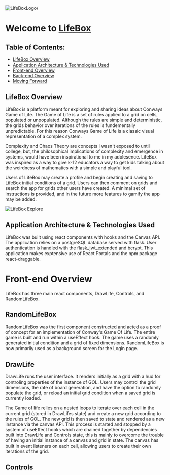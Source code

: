 <img src="https://lh3.googleusercontent.com/leCiYQX-bheA2_0h00QsLE6wV7cIzjiUc8Dc8_PoAZoeEvMLa0pqsTBaCP8_OmS1Sma7yBEbx2fujqMVTBKvz3B-E_vFCwx5hlo9N5Bb-DhNhIAHw3AXd_JbBWRlO30FOSZAjw0M5Q=w2400" align=center alt=LifeBoxLogo/>

# Welcome to [LifeBox](https://life-box.herokuapp.com/)

## Table of Contents:
- [LifeBox Overview](#lifebox-overview)
- [Application Architecture & Technologies Used](#application-architecture)
- [Front-end Overview](#front-end-overview)
- [Back-end Overview](#back-end-overview)
- [Moving Forward](#moving-forward)

## LifeBox Overview
LifeBox is a platform meant for exploring and sharing ideas about Conways Game of Life. The Game of Life is a set of rules applied to a grid on cells, populated or unpopulated. Although the rules are simple and deterministic, the grids behavior over iterations of the rules is fundementally unpredictable. For this reason Conways Game of Life is a classic visual representation of a complex system. 

Complexity and Chaos Theory are concepts I wasn't exposed to until college, but, the philosophical implications of complexity and emergence in systems, would have been inspirational to me in my adolesence. LifeBox was inspired as a way to give k-12 educators a way to get kids talking about the weirdness of mathematics with a simple and playful tool. 

Users of LifeBox may create a profile and begin creating and saving to LifeBox initial conditions of a grid. Users can then comment on grids and search the app for grids other users have created. A minimal set of instructions is provided, and in the future more features to gamify the app may be added.

![LifeBox Explore](client/public/LifeBoxExplore.gif)

## Application Architecture & Technologies Used
LifeBox was built using react components with hooks and the Canvas API. The application relies on a postgreSQL database served with flask. User authentication is handled with the flask_jwt_extended and bcrypt. This application makes exptensive use of React Portals and the npm package react-draggable.

# Front-end Overview
LifeBox has three main react components, DrawLife, Controls, and RandomLifeBox. 

## RandomLifeBox
RandomLifeBox was the first component constructed and acted as a proof of concept for an implementation of Conway's Game Of Life. The entire game is built and run within a useEffect hook. The game uses a randomly generated initial condition and a grid of fixed dimensions. RandomLifeBox is now primarily used as a background screen for the Login page.

## DrawLife
DrawLife runs the user interface. It renders initially as a grid with a hud for controling properties of the instance of GOL. Users may control the grid dimensions, the rate of board generation, and have the option to randomly populate the grid, or reload an initial grid condition when a saved grid is currently loaded.

The Game of life relies on a nested loops to iterate over each cell in the current grid (stored in DrawLifes state) and create a new grid according to the rules of GOL. The new grid is then saved to state and rendered as a new instance via the canvas API. This process is started and stopped by a system of useEffect hooks which are chained together by dependencies built into DrawLife and Controls state, this is mainly to overcome the trouble of having an initial instance of a canvas and grid in state. The canvas has built in event listeners on each cell, allowing users to create their own iterations of the grid.

## Controls


